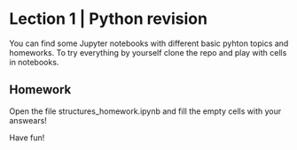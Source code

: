 # Lection 1 | Python revision

You can find some Jupyter notebooks with different basic pyhton topics and homeworks. To try everything by yourself clone the repo and play with cells in notebooks. 

## Homework

Open the file structures_homework.ipynb and fill the empty cells with your answears!

Have fun!
